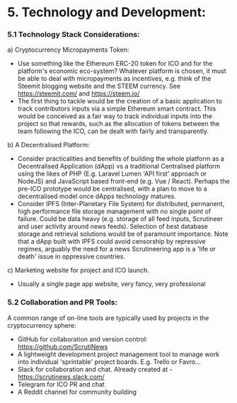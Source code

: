 # 5. Technology and Development:
### 5.1 Technology Stack Considerations:
a) Cryptocurrency Micropayments Token: 

* Use something like the Ethereum ERC-20 token for ICO and for the platform's economic eco-system? Whatever platform is chosen, it must be able to deal with micropayments as incentives, e.g. think of the Steemit blogging website and the STEEM currency. See https://steemit.com/ and https://steem.io/ 
* The first thing to tackle would be the creation of a basic application to track contributors inputs via a simple Ethereum smart contract. This would be conceived as a fair way to track individual inputs into the project so that rewards, such as the allocation of tokens between the team following the ICO, can be dealt with fairly and transparently. 

b) A Decentralised Platform: 

* Consider practicalities and benefits of building the whole platform as a Decentralised Application (dApp) vs a traditional Centralised platform using the likes of PHP (E.g. Laravel Lumen 'API first' approach or NodeJS) and JavaScript based front-end (e.g. Vue / React). Perhaps the pre-ICO prototype would be centralised, with a plan to move to a decentralised model once dApps technology matures. 
* Consider IPFS (Inter-Planetary File System) for distributed, permanent, high performance file storage management with no single point of failure. Could be data heavy (e.g. storage of all feed inputs, Scrutineer and user activity around news feeds). Selection of best database storage and retrieval solutions would be of paramount importance. Note that a dApp built with IPFS could avoid censorship by repressive regimes, arguably the need for a news Scrutineering app is a 'life or death' issue in oppressive countries.

c) Marketing website for project and ICO launch. 

* Usually a single page app website, very fancy, very professional

### 5.2 Collaboration and PR Tools:
A common range of on-line tools are typically used by projects in the cryptocurrency sphere:
* GitHub for collaboration and version control: https://github.com/ScrutiNews 
* A lightweight development project management tool to manage work into individual 'sprintable' project boards. E.g. Trello or Favro... 
* Slack for collaboration and chat. Already created at - https://scrutinews.slack.com/ 
* Telegram for ICO PR and chat 
* A Reddit channel for community building
